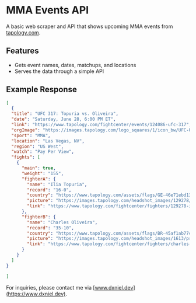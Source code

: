 # MMA Events API

A basic web scraper and API that shows upcoming MMA events from [tapology.com](https://www.tapology.com).

## Features

- Gets event names, dates, matchups, and locations
- Serves the data through a simple API

## Example Response

```json
[
  {
  "title": "UFC 317: Topuria vs. Oliveira",
  "date": "Saturday, June 28, 6:00 PM ET",
  "link": "https://www.tapology.com/fightcenter/events/124086-ufc-317",
  "orgImage": "https://images.tapology.com/logo_squares/1/icon_bw/UFC-Ultimate-Fighting-Championship-logo-square.jpg?1721405585",
  "sport": "MMA",
  "location": "Las Vegas, NV",
  "region": "US West",
  "watch": "Pay Per View",
  "fights": [
    {
      "main": true,
      "weight": "155",
      "fighterA": {
        "name": "Ilia Topuria",
        "record": "16-0",
        "country": "https://www.tapology.com/assets/flags/GE-46e71ebd13f4e3f14b56f61538a1d026361bee9e3a68ed169cf30520d087c2fa.gif",
        "picture": "https://images.tapology.com/headshot_images/129278/preview/Topuria-Hero.jpg?1659102670",
        "link": "https://www.tapology.com/fightcenter/fighters/129278-ilia-topuria"
      },
      "fighterB": {
        "name": "Charles Oliveira",
        "record": "35-10",
        "country": "https://www.tapology.com/assets/flags/BR-45af1ab77cd750eff617a8b71f64b318c9a4ecf06c863a2c63cff71550930fe7.gif",
        "picture": "https://images.tapology.com/headshot_images/1613/preview/Charles_Oliveira.jpg?1583713648",
        "link": "https://www.tapology.com/fightcenter/fighters/charles-oliveira-do-bronx"
      }
    }
  ]
}

]
```
For inquiries, please contact me via [www.dxniel.dev](https://www.dxniel.dev).
